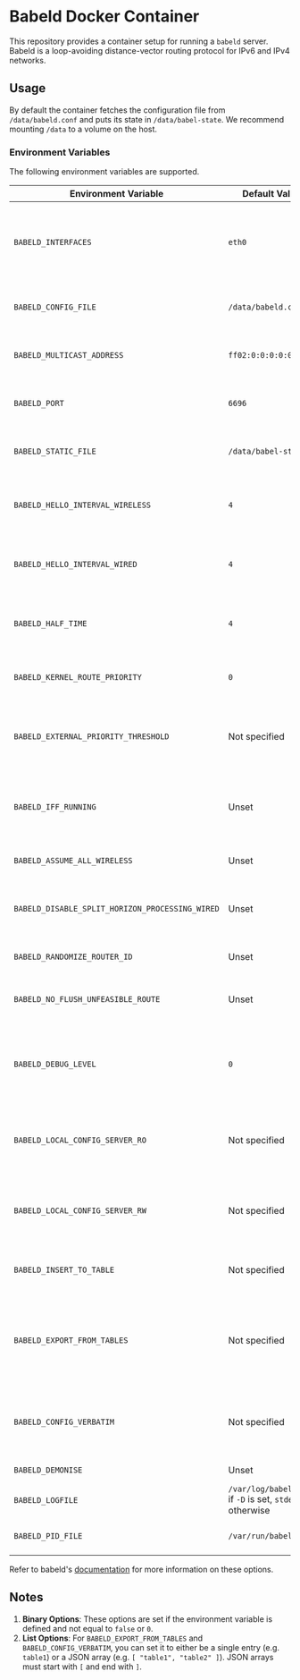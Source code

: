 # Babeld Docker Container

This repository provides a container setup for running a `babeld` server. Babeld is a loop-avoiding distance-vector routing protocol for IPv6 and IPv4 networks.

## Usage

By default the container fetches the configuration file from `/data/babeld.conf` and puts its state in `/data/babel-state`. We recommend mounting `/data` to a volume on the host.

### Environment Variables

The following environment variables are supported.

| Environment Variable                            | Default Value                                            | Flag | Description                                                                   |
| ----------------------------------------------- | -------------------------------------------------------- | ---- | ----------------------------------------------------------------------------- |
| `BABELD_INTERFACES`                             | `eth0`                                                   |      | Interfaces on which Babeld operates. Can be a space-separated array           |
| `BABELD_CONFIG_FILE`                            | `/data/babeld.conf`                                      | `-c` | Path to the Babeld configuration file                                         |
| `BABELD_MULTICAST_ADDRESS`                      | `ff02:0:0:0:0:0:1:6`                                     | `-m` | Link-local multicast address for the protocol                                 |
| `BABELD_PORT`                                   | `6696`                                                   | `-p` | UDP port number used by the protocol                                          |
| `BABELD_STATIC_FILE`                            | `/data/babel-state`                                      | `-S` | File for preserving long-term state                                           |
| `BABELD_HELLO_INTERVAL_WIRELESS`                | `4`                                                      | `-h` | Interval (seconds) for hello packets on wireless interfaces                   |
| `BABELD_HELLO_INTERVAL_WIRED`                   | `4`                                                      | `-H` | Interval (seconds) for hello packets on wired interfaces                      |
| `BABELD_HALF_TIME`                              | `4`                                                      | `-M` | Half-time for metric smoothing in route selection                             |
| `BABELD_KERNEL_ROUTE_PRIORITY`                  | `0`                                                      | `-k` | Priority for kernel-installed routes                                          |
| `BABELD_EXTERNAL_PRIORITY_THRESHOLD`            | Not specified                                            | `-A` | Threshold for duplicating external routes based on kernel priority            |
| `BABELD_IFF_RUNNING`                            | Unset                                                    | `-l` | Use IFF_RUNNING (carrier sense) for interface availability                    |
| `BABELD_ASSUME_ALL_WIRELESS`                    | Unset                                                    | `-w` | Assume all interfaces are wireless                                            |
| `BABELD_DISABLE_SPLIT_HORIZON_PROCESSING_WIRED` | Unset                                                    | `-s` | Disable split-horizon processing on wired interfaces                          |
| `BABELD_RANDOMIZE_ROUTER_ID`                    | Unset                                                    | `-r` | Use a random router ID                                                        |
| `BABELD_NO_FLUSH_UNFEASIBLE_ROUTE`              | Unset                                                    | `-u` | Do not flush unfeasible (useless) routes                                      |
| `BABELD_DEBUG_LEVEL`                            | `0`                                                      | `-d` | Debug level: 1 for routing table dumps, 2 for message tracing, 3 for all      |
| `BABELD_LOCAL_CONFIG_SERVER_RO`                 | Not specified                                            | `-g` | Port or path for local configuration server in read-only mode                 |
| `BABELD_LOCAL_CONFIG_SERVER_RW`                 | Not specified                                            | `-G` | Port or path for local configuration server in read-write mode                |
| `BABELD_INSERT_TO_TABLE`                        | Not specified                                            | `-t` | Kernel routing table to insert routes                                         |
| `BABELD_EXPORT_FROM_TABLES`                     | Not specified                                            | `-T` | Kernel routing table(s) from which Babeld exports routes. Can be a JSON array |
| `BABELD_CONFIG_VERBATIM`                        | Not specified                                            | `-C` | Configuration statement(s) directly on the command line. Can be a JSON array  |
| `BABELD_DEMONISE`                               | Unset                                                    | `-D` | Run as a daemon                                                               |
| `BABELD_LOGFILE`                                | `/var/log/babeld.log` if `-D` is set, `stderr` otherwise | `-L` | Log file path                                                                 |
| `BABELD_PID_FILE`                               | `/var/run/babeld.pid`                                    | `-I` | File to store Babeld process ID                                               |

Refer to babeld's [documentation](https://www.irif.fr/~jch/software/babel/babeld.html) for more information on these options.

## Notes

1. **Binary Options**: These options are set if the environment variable is defined and not equal to `false` or `0`.
2. **List Options**: For `BABELD_EXPORT_FROM_TABLES` and `BABELD_CONFIG_VERBATIM`, you can set it to either be a single entry (e.g. `table1`) or a JSON array (e.g. `[ "table1", "table2" ]`). JSON arrays must start with `[` and end with `]`.
